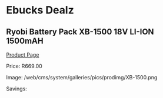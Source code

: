 
# Ebucks Dealz
## Ryobi Battery Pack XB-1500 18V LI-ION 1500mAH
[Product Page](https://www.ebucks.com/web/shop/productSelected.do?prodId=1201684696&catId=363410833)

Price: R669.00

Image: /web/cms/system/galleries/pics/prodimg/XB-1500.png

Savings: 


	